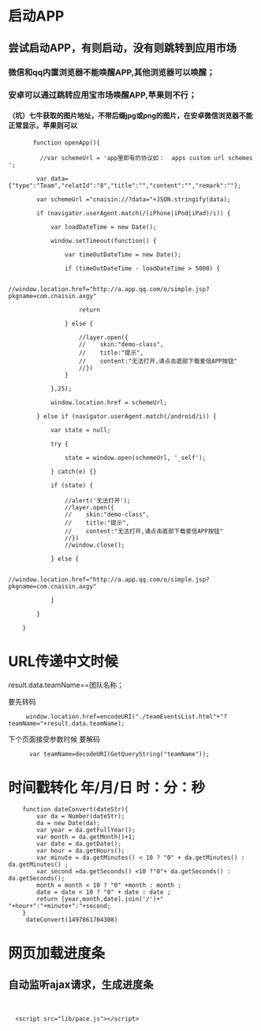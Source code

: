 # 启动APP
## 尝试启动APP，有则启动，没有则跳转到应用市场
### 微信和qq内置浏览器不能唤醒APP,其他浏览器可以唤醒；
### 安卓可以通过跳转应用宝市场唤醒APP,苹果则不行；
#### （坑）七牛获取的图片地址，不带后缀jpg或png的图片，在安卓微信浏览器不能正常显示，苹果则可以

           function openApp(){
           
             //var schemeUrl = 'app里即有的协议如：  apps custom url schemes ';
             
            var data={"type":"Team","relatId":"8","title":"","content":"","remark":""};
            
            var schemeUrl ="cnaisin://?data="+JSON.stringify(data);
            
            if (navigator.userAgent.match(/(iPhone|iPod|iPad)/i)) {
            
                var loadDateTime = new Date();
                
                window.setTimeout(function() {
                
                    var timeOutDateTime = new Date();
                    
                    if (timeOutDateTime - loadDateTime > 5000) {
                    
                        //window.location.href="http://a.app.qq.com/o/simple.jsp?pkgname=com.cnaisin.axgy"
                        
                        return
                        
                    } else {
                    
                        //layer.open({
                        //    skin:"demo-class",
                        //    title:"提示",
                        //    content:"无法打开,请点击底部下载爱信APP按钮"
                        //})
                    }
                    
                },25);
                
                window.location.href = schemeUrl;
                
            } else if (navigator.userAgent.match(/android/i)) {
            
                var state = null;
                
                try {
                
                    state = window.open(schemeUrl, '_self');
                    
                } catch(e) {}
                
                if (state) {
                
                    //alert('无法打开');
                    //layer.open({
                    //    skin:"demo-class",
                    //    title:"提示",
                    //    content:"无法打开,请点击底部下载爱信APP按钮"
                    //})
                    //window.close();
                    
                } else {
                
                    //window.location.href="http://a.app.qq.com/o/simple.jsp?pkgname=com.cnaisin.axgy"
                    
                }
                
            }
            
        }
        
        
# URL传递中文时候
   result.data.teamName==团队名称；
   
   要先转码
   
         window.location.href=encodeURI("./teamEventsList.html"+"?teamName="+result.data.teamName);
          
   下个页面接受参数时候 要解码
          
          var teamName=decodeURI(GetQueryString("teamName"));
      
# 时间戳转化  年/月/日 时：分：秒
        function dateConvert(dateStr){
            var da = Number(dateStr);
            da = new Date(da);
            var year = da.getFullYear();
            var month = da.getMonth()+1;
            var date = da.getDate();
            var hour = da.getHours();
            var minute = da.getMinutes() < 10 ? "0" + da.getMinutes() : da.getMinutes() ;
            var second =da.getSeconds() <10 ?"0"+ da.getSeconds() : da.getSeconds();
            month = month < 10 ? "0" +month : month ;
            date = date < 10 ? "0" + date : date ;
            return [year,month,date].join('/')+" "+hour+":"+minute+":"+second;
        }
         dateConvert(1497861704308)

# 网页加载进度条
## 自动监听ajax请求，生成进度条

      <link rel="stylesheet" href="css/pace-theme-barber-shop.css"/>
      
      <script src="lib/pace.js"></script>
      

